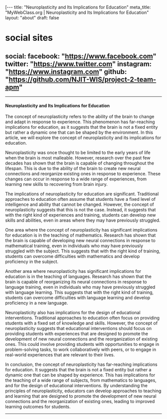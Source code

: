 [---
title: "Neuroplasticity and Its Implications for Education"
meta_title: "MyWebClass.org | Neuroplasticity and Its Implications for Education"
layout: "about"
draft: false

# social sites
social:
  facebook: "https://www.facebook.com"
  twitter: "https://www.twitter.com"
  instagram: "https://www.instagram.com"
  github: "https://github.com/NJIT-WIS/project-2-team-apm"
---

---

#### Neuroplasticity and Its Implications for Education

The concept of neuroplasticity refers to the ability of the brain to change and adapt in response to experience. This phenomenon has far-reaching implications for education, as it suggests that the brain is not a fixed entity but rather a dynamic one that can be shaped by the environment. In this article, we will explore the concept of neuroplasticity and its implications for education.

Neuroplasticity was once thought to be limited to the early years of life when the brain is most malleable. However, research over the past few decades has shown that the brain is capable of changing throughout the lifespan. This is due to the ability of the brain to create new neural connections and reorganize existing ones in response to experience. These changes can occur in response to a wide range of experiences, from learning new skills to recovering from brain injury.

The implications of neuroplasticity for education are significant. Traditional approaches to education often assume that students have a fixed level of intelligence and ability that cannot be changed. However, the concept of neuroplasticity suggests that this is not the case. Instead, it suggests that with the right kind of experiences and training, students can develop new skills and abilities, even in areas where they may have previously struggled.

One area where the concept of neuroplasticity has significant implications for education is in the teaching of mathematics. Research has shown that the brain is capable of developing new neural connections in response to mathematical training, even in individuals who may have previously struggled with the subject. This suggests that with the right kind of training, students can overcome difficulties with mathematics and develop proficiency in the subject.

Another area where neuroplasticity has significant implications for education is in the teaching of languages. Research has shown that the brain is capable of reorganizing its neural connections in response to language training, even in individuals who may have previously struggled with language learning. This suggests that with the right kind of training, students can overcome difficulties with language learning and develop proficiency in a new language.

Neuroplasticity also has implications for the design of educational interventions. Traditional approaches to education often focus on providing students with a fixed set of knowledge and skills. However, the concept of neuroplasticity suggests that educational interventions should focus on providing students with experiences that are designed to promote the development of new neural connections and the reorganization of existing ones. This could involve providing students with opportunities to engage in problem-solving tasks, to work collaboratively with peers, or to engage in real-world experiences that are relevant to their lives.

In conclusion, the concept of neuroplasticity has far-reaching implications for education. It suggests that the brain is not a fixed entity but rather a dynamic one that can be shaped by experience. This has implications for the teaching of a wide range of subjects, from mathematics to languages, and for the design of educational interventions. By understanding the principles of neuroplasticity, educators can develop approaches to teaching and learning that are designed to promote the development of new neural connections and the reorganization of existing ones, leading to improved learning outcomes for students.

---
